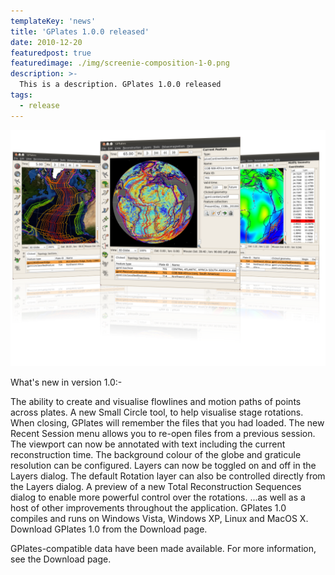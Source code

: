 ```yaml
---
templateKey: 'news'
title: 'GPlates 1.0.0 released'
date: 2010-12-20
featuredpost: true
featuredimage: ./img/screenie-composition-1-0.png
description: >-
  This is a description. GPlates 1.0.0 released
tags:
  - release
---
```


![GPlates 1.0.0 released](./img/screenie-composition-1-0.png)

What's new in version 1.0:-

The ability to create and visualise flowlines and motion paths of points across plates.
A new Small Circle tool, to help visualise stage rotations.
When closing, GPlates will remember the files that you had loaded. The new Recent Session menu allows you to re-open files from a previous session.
The viewport can now be annotated with text including the current reconstruction time.
The background colour of the globe and graticule resolution can be configured.
Layers can now be toggled on and off in the Layers dialog.
The default Rotation layer can also be controlled directly from the Layers dialog.
A preview of a new Total Reconstruction Sequences dialog to enable more powerful control over the rotations.
...as well as a host of other improvements throughout the application.
GPlates 1.0 compiles and runs on Windows Vista, Windows XP, Linux and MacOS X. Download GPlates 1.0 from the Download page.

GPlates-compatible data have been made available. For more information, see the Download page.
